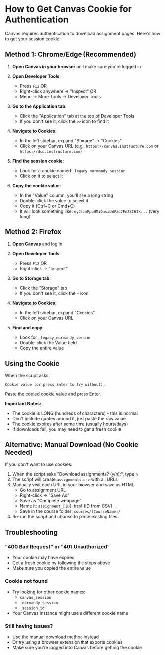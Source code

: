 # How to Get Canvas Cookie for Authentication

Canvas requires authentication to download assignment pages. Here's how to get your session cookie:

## Method 1: Chrome/Edge (Recommended)

1. **Open Canvas in your browser** and make sure you're logged in

2. **Open Developer Tools**:
   - Press `F12` OR
   - Right-click anywhere → "Inspect" OR
   - Menu → More Tools → Developer Tools

3. **Go to the Application tab**:
   - Click the "Application" tab at the top of Developer Tools
   - If you don't see it, click the `>>` icon to find it

4. **Navigate to Cookies**:
   - In the left sidebar, expand "Storage" → "Cookies"
   - Click on your Canvas URL (e.g., `https://canvas.instructure.com` or `https://dsd.instructure.com`)

5. **Find the session cookie**:
   - Look for a cookie named `_legacy_normandy_session`
   - Click on it to select it

6. **Copy the cookie value**:
   - In the "Value" column, you'll see a long string
   - Double-click the value to select it
   - Copy it (Ctrl+C or Cmd+C)
   - It will look something like: `eyJfcmFpbHMiOnsibWVzc2FnZSI6Ik...` (very long)

## Method 2: Firefox

1. **Open Canvas** and log in

2. **Open Developer Tools**:
   - Press `F12` OR
   - Right-click → "Inspect"

3. **Go to Storage tab**:
   - Click the "Storage" tab
   - If you don't see it, click the `⋯` icon

4. **Navigate to Cookies**:
   - In the left sidebar, expand "Cookies"
   - Click on your Canvas URL

5. **Find and copy**:
   - Look for `_legacy_normandy_session`
   - Double-click the Value field
   - Copy the entire value

## Using the Cookie

When the script asks:
```
Cookie value (or press Enter to try without):
```

Paste the copied cookie value and press Enter.

**Important Notes:**
- The cookie is LONG (hundreds of characters) - this is normal
- Don't include quotes around it, just paste the raw value
- The cookie expires after some time (usually hours/days)
- If downloads fail, you may need to get a fresh cookie

## Alternative: Manual Download (No Cookie Needed)

If you don't want to use cookies:

1. When the script asks "Download assignments? (y/n):", type `n`
2. The script will create `assignments.csv` with all URLs
3. Manually visit each URL in your browser and save as HTML:
   - Go to assignment URL
   - Right-click → "Save As"
   - Save as "Complete webpage"
   - Name it: `assignment_[ID].html` (ID from CSV)
   - Save in the course folder: `courses/[CourseName]/`
4. Re-run the script and choose to parse existing files

## Troubleshooting

### "400 Bad Request" or "401 Unauthorized"
- Your cookie may have expired
- Get a fresh cookie by following the steps above
- Make sure you copied the entire value

### Cookie not found
- Try looking for other cookie names:
  - `canvas_session`
  - `_normandy_session`
  - `_session_id`
- Your Canvas instance might use a different cookie name

### Still having issues?
- Use the manual download method instead
- Or try using a browser extension that exports cookies
- Make sure you're logged into Canvas before getting the cookie
